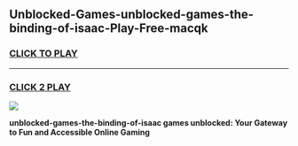
## Unblocked-Games-unblocked-games-the-binding-of-isaac-Play-Free-macqk
<h3>
<a href="https://premium76.site?title=unblocked-games-the-binding-of-isaac&ref=23A">CLICK TO PLAY</a></h3>
<hr>

<h3>
<a href="https://premium76.site?title=unblocked-games-the-binding-of-isaac&ref=23A">CLICK 2 PLAY</a>
  
</h3>

<a href="https://premium76.site?title=unblocked-games-the-binding-of-isaac&ref=23A"><img src="https://clearcache.store/games.png"></a>


**unblocked-games-the-binding-of-isaac games unblocked: Your Gateway to Fun and Accessible Online Gaming**
